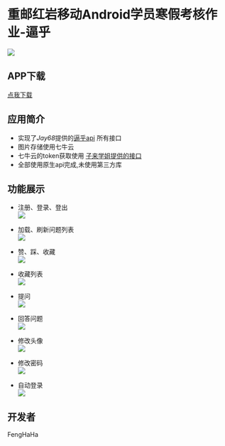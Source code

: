 # 重邮红岩移动Android学员寒假考核作业-逼乎

![](readmePictures/logo.png)<br>
## APP下载
[点我下载](https://raw.githubusercontent.com/fenghaha/BiHu/master/app/release/app-release.apk)
 
## 应用简介
* 实现了*Jay68*提供的[逼乎api](https://github.com/jay68/bihu_web/wiki/%E9%80%BC%E4%B9%8EAPI%E6%96%87%E6%A1%A3) 所有接口  <br>
* 图片存储使用七牛云
* 七牛云的token获取使用 [子来学姐提供的接口](https://github.com/Zzzia/qiniuToken) <br>
* 全部使用原生api完成,未使用第三方库
 

## 功能展示
+ 注册、登录、登出<br>
![](readmePictures/登陆注册.gif)

+ 加载、刷新问题列表<br>
![](readmePictures/问题列表.gif)

+ 赞、踩、收藏<br>
![](readmePictures/赞踩收藏.gif)

+ 收藏列表<br>
![](readmePictures/收藏列表.gif)

+ 提问<br>
![](readmePictures/提问.gif)

+ 回答问题<br>
![](readmePictures/回答问题.gif)


+ 修改头像<br>
![](readmePictures/修改头像.gif)

+ 修改密码<br>
![](readmePictures/修改密码.gif)

+ 自动登录<br>
![](readmePictures/自动登录.gif)
## 开发者

FengHaHa
